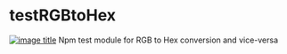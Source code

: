 # testRGBtoHex
[![image title](https://img.shields.io/badge/npm-v1.0.0-blue.svg)](https://github.com/Kypsis/testRGBtoHex)
Npm test module for RGB to Hex conversion and vice-versa
